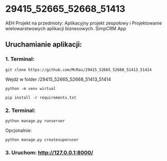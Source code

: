 # 29415_52665_52668_51413
AEH Projekt na przedmioty: Aplikacyjny projekt zespołowy i Projektowanie wielowarstwowych aplikacji biznesowych.
SimpCRM App

## Uruchamianie aplikacji:

### 1. Terminal:
```
git clone https://github.com/McRas/29415_52665_52668_51413_51414
```
Wejdź w folder /29415_52665_52668_51413_51414
```
python -m venv wirtual
```
```
pip install -r requirements.txt
```
### 2. Terminal:
```
python manage.py runserver
```
Opcjonalnie:
```
python manage.py createsuperuser
```
### 3. Uruchom: http://127.0.0.1:8000/
